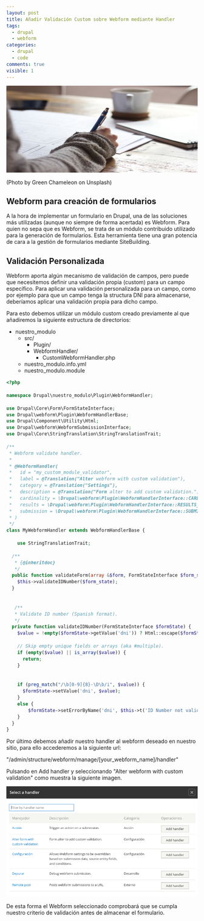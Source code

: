 ```yaml
---
layout: post
title: Añadir Validación Custom sobre Webform mediante Handler
tags:
  - drupal
  - webform
categories:
  - drupal
  - code
comments: true
visible: 1
---
```



![Webform](/images/webform.jpg)

(Photo by Green Chameleon on Unsplash)

## Webform para creación de formularios

A la hora de implementar un formulario en Drupal, una de las soluciones más utilizadas (aunque no siempre de forma acertada) es Webform.
Para quien no sepa que es Webform, se trata de un módulo contribuido utilizado para la generación de formularios.
Esta herramienta tiene una gran potencia de cara a la gestión de formularios mediante SiteBuilding.


## Validación Personalizada 

Webform aporta algún mecanismo de validación de campos, pero puede que necesitemos definir una validación propia (custom) para un campo específico. 
Para aplicar una validación personalizada para un campo, como por ejemplo para que un campo tenga la structura DNI para almacenarse, deberíamos aplicar una validación propia para dicho campo.

Para esto debemos utilizar un módulo custom creado previamente al que añadiremos la siguiente estructura de directorios:

  * nuestro_modulo
    * src/
        * Plugin/
        * WebformHandler/
            * CustomWebformHandler.php
    * nuestro_modulo.info.yml        
    * nuestro_modulo.module        

```php
<?php

namespace Drupal\nuestro_modulo\Plugin\WebformHandler;

use Drupal\Core\Form\FormStateInterface;
use Drupal\webform\Plugin\WebformHandlerBase;
use Drupal\Component\Utility\Html;
use Drupal\webform\WebformSubmissionInterface;
use Drupal\Core\StringTranslation\StringTranslationTrait;

/**
 * Webform validate handler.
 *
 * @WebformHandler(
 *   id = "my_custom_module_validator",
 *   label = @Translation("Alter webform with custom validation"),
 *   category = @Translation("Settings"),
 *   description = @Translation("Form alter to add custom validation."),
 *   cardinality = \Drupal\webform\Plugin\WebformHandlerInterface::CARDINALITY_SINGLE,
 *   results = \Drupal\webform\Plugin\WebformHandlerInterface::RESULTS_PROCESSED,
 *   submission = \Drupal\webform\Plugin\WebformHandlerInterface::SUBMISSION_OPTIONAL,
 * )
 */
class MyWebformHandler extends WebformHandlerBase {

    use StringTranslationTrait;

  /**
   * {@inheritdoc}
   */
  public function validateForm(array &$form, FormStateInterface $form_state, WebformSubmissionInterface $webform_submission) {
    $this->validateIDNumber($form_state);
  }
  

   /**
   * Validate ID number (Spanish format).
   */
  private function validateIDNumber(FormStateInterface $formState) {
    $value = !empty($formState->getValue('dni')) ? Html::escape($formState->getValue('dni')) : NULL;

    // Skip empty unique fields or arrays (aka #multiple).
    if (empty($value) || is_array($value)) {
      return;
    }

 
    if (preg_match("/\b[0-9]{8}-\D\b/i", $value)) {  
      $formState->setValue('dni', $value);
    }
    else {
        $formState->setErrorByName('dni', $this->t('ID Number not valid.'));
    }
  }
}  

```

Por último debemos añadir nuestro handler al webform deseado en nuestro sitio, para ello accederemos a la siguiente url:

"/admin/structure/webform/manage/[your_webform_name]/handler"

Pulsando en Add handler y seleccionando "Alter webform with custom validation" como muestra la siguiente imagen.

![Custom handler](/images/handler.png)

De esta forma el Webform seleccionado comprobará que se cumpla nuestro criterio de validación antes de almacenar el formulario.
